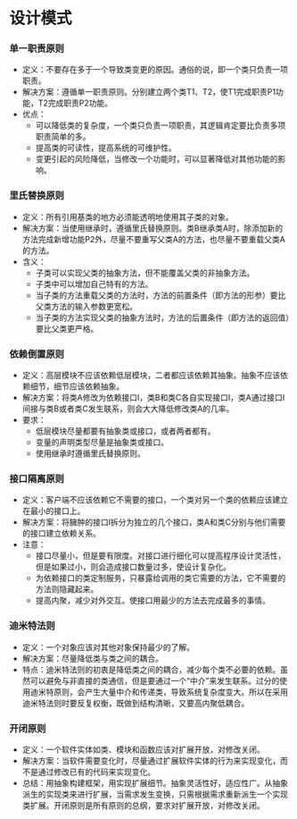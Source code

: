 # 设计模式
### 单一职责原则
- 定义：不要存在多于一个导致类变更的原因。通俗的说，即一个类只负责一项职责。
- 解决方案：遵循单一职责原则。分别建立两个类T1、T2，使T1完成职责P1功能，T2完成职责P2功能。
- 优点：
   - 可以降低类的复杂度，一个类只负责一项职责，其逻辑肯定要比负责多项职责简单的多。
   - 提高类的可读性，提高系统的可维护性。
   - 变更引起的风险降低，当修改一个功能时，可以显著降低对其他功能的影响。

### 里氏替换原则
- 定义：所有引用基类的地方必须能透明地使用其子类的对象。
- 解决方案：当使用继承时，遵循里氏替换原则。类B继承类A时，除添加新的方法完成新增功能P2外，尽量不要重写父类A的方法，也尽量不要重载父类A的方法。
- 含义：
   - 子类可以实现父类的抽象方法，但不能覆盖父类的非抽象方法。
   - 子类中可以增加自己特有的方法。
   - 当子类的方法重载父类的方法时，方法的前置条件（即方法的形参）要比父类方法的输入参数更宽松。
   - 当子类的方法实现父类的抽象方法时，方法的后置条件（即方法的返回值）要比父类更严格。

### 依赖倒置原则
- 定义：高层模块不应该依赖低层模块，二者都应该依赖其抽象。抽象不应该依赖细节，细节应该依赖抽象。
- 解决方案：将类A修改为依赖接口I，类B和类C各自实现接口I，类A通过接口I间接与类B或者类C发生联系，则会大大降低修改类A的几率。
- 要求：
   - 低层模块尽量都要有抽象类或接口，或者两者都有。
   - 变量的声明类型尽量是抽象类或接口。
   - 使用继承时遵循里氏替换原则。

### 接口隔离原则
- 定义：客户端不应该依赖它不需要的接口，一个类对另一个类的依赖应该建立在最小的接口上。
- 解决方案：将臃肿的接口I拆分为独立的几个接口，类A和类C分别与他们需要的接口建立依赖关系。
- 注意：
   - 接口尽量小，但是要有限度。对接口进行细化可以提高程序设计灵活性，但是如果过小，则会造成接口数量过多，使设计复杂化。
   - 为依赖接口的类定制服务，只暴露给调用的类它需要的方法，它不需要的方法则隐藏起来。
   - 提高内聚，减少对外交互。使接口用最少的方法去完成最多的事情。

### 迪米特法则
- 定义：一个对象应该对其他对象保持最少的了解。
- 解决方案：尽量降低类与类之间的耦合。
- 特点：迪米特法则的初衷是降低类之间的耦合，减少每个类不必要的依赖。虽然可以避免与非直接的类通信，但是要通过一个“中介”来发生联系。过分的使用迪米特原则，会产生大量中介和传递类，导致系统复杂度变大。所以在采用迪米特法则时要反复权衡，既做到结构清晰，又要高内聚低耦合。

### 开闭原则
- 定义：一个软件实体如类、模块和函数应该对扩展开放，对修改关闭。
- 解决方案：当软件需要变化时，尽量通过扩展软件实体的行为来实现变化，而不是通过修改已有的代码来实现变化。
- 总结：用抽象构建框架，用实现扩展细节。抽象灵活性好，适应性广。从抽象派生的实现类来进行扩展，当需求发生变换，只需根据需求重新派生一个实现类扩展。开闭原则是所有原则的总纲，要求对扩展开放，对修改关闭。